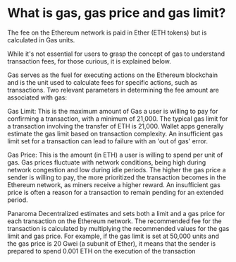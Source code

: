 # What is gas, gas price and gas limit?

The fee on the Ethereum network is paid in Ether (ETH tokens) but is calculated in Gas units. 

 While it's not essential for users to grasp the concept of gas to understand transaction fees, for those curious, it is explained below. 

Gas serves as the fuel for executing actions on the Ethereum blockchain and is the unit used to calculate fees for specific actions, such as transactions. Two relevant parameters in determining the fee amount are associated with gas: 

Gas Limit: This is the maximum amount of Gas a user is willing to pay for confirming a transaction, with a minimum of 21,000. The typical gas limit for a transaction involving the transfer of ETH is 21,000. Wallet apps generally estimate the gas limit based on transaction complexity. An insufficient gas limit set for a transaction can lead to failure with an 'out of gas' error. 

Gas Price: This is the amount (in ETH) a user is willing to spend per unit of gas. Gas prices fluctuate with network conditions, being high during network congestion and low during idle periods. The higher the gas price a sender is willing to pay, the more prioritized the transaction becomes in the Ethereum network, as miners receive a higher reward. An insufficient gas price is often a reason for a transaction to remain pending for an extended period. 

Panaroma Decentralized estimates and sets both a limit and a gas price for each transaction on the Ethereum network. The recommended fee for the transaction is calculated by multiplying the recommended values for the gas limit and gas price. For example, if the gas limit is set at 50,000 units and the gas price is 20 Gwei (a subunit of Ether), it means that the sender is prepared to spend 0.001 ETH on the execution of the transaction 

 
